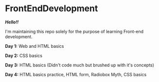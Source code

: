 # FrontEndDevelopment

***Hello!!***

I'm maintaining this repo solely for the purpose of learning Front-end development.

**Day 1:** Web and HTML basics

**Day 2:** CSS basics

**Day 3:** HTML basics (Didn't code much but brushed up with it's concepts)

**Day 4:** HTML basics practice, HTML form, Radiobox Myth, CSS basics
